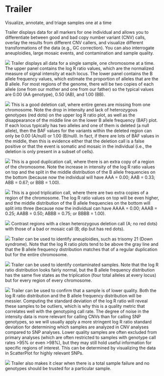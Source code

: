 # Trailer

Visualize, annotate, and triage samples one at a time

Trailer displays data for all markers for one individual and allows you to differentiate between good and bad copy number variant (CNV) calls, overlay the results from different CNV callers, and visualize different transformations of the data (e.g., GC correction). You can also interrogate aneuploidies, large mosaic events, and contamination and sample quality.

![](/images/Trailer_Image1.png)
Trailer displays all data for a single sample, one chromosome at a time. The upper panel contains the log R ratio values, which are the normalized measure of signal intensity at each locus. The lower panel contains the B allele frequency values, which estimate the proportion of alleles that are the B allele. For most regions of the genome, there will be two copies of each allele (one from our mother and one from our father) so the typical values are 0.00 (AA genotype), 0.50 (AB), and 1.00 (BB).

![](/images/Trailer_Image2.png)
This is a good deletion call, where entire genes are missing from one chromosome. Note the drop in intensity and lack of heterozygous genotypes (red dots) on the upper log R ratio plot, as well as the disappearance of the middle line on the lower B allele frequency (BAF) plot. If each locus typically has two alleles and one of them is deleted (a null allele), then the BAF values for the variants within the deleted region can only be 0.00 (A/null) or 1.00 (B/null). In fact, if there are lots of BAF values in the middle, then this is evidence either that the deletion call is a false positive or that the event is somatic and mosaic in the individual (i.e., the deletion is only present in a subset of cells).

![](/images/Trailer_Image3.png)
This is a good duplication call, where there is an extra copy of a region of the chromosome. Note the increase in intensity of the log R ratio values on top and the split in the middle distribution of the B allele frequencies on the bottom (because now the individual will have AAA = 0.00; AAB = 0.33; ABB = 0.67; or BBB = 1.00).

![](/images/Trailer_Image4.png)
This is a good triplication call, where there are two extra copies of a region of the chromosome. The log R ratio values on top will be even higher, and the middle distribution of the B allele frequencies on the bottom will split into three (because now the individual can have AAAA = 0.00; AAAB = 0.25; AABB = 0.50; ABBB = 0.75; or BBBB = 1.00).

![](/images/Trailer_Image5.png)
Contrast regions with a clean heterozygous deletion call (A; no red dots) with those of a bad or mosaic call (B; dip but has red dots).

![](/images/Trailer_Image6.png)
Trailer can be used to identify aneuploidies, such as trisomy 21 (Down syndrome). Note that the log R ratio plots tend to be above the gray line and that the B allele frequency distribution matches that of a regular duplication but for the entire chromosome.

![](/images/Trailer_Image7.png)
Trailer can be used to identify contaminated samples. Note that the log R ratio distribution looks fairly normal, but the B allele frequency distribution has the same five states as the triplication (four total alleles at every locus) but for every region of every chromosome.

![](/images/Trailer_Image8.png)
Trailer can be used to confirm that a sample is of lower quality. Both the log R ratio distribution and the B allele frequency distribution will be messier. Computing the standard deviation of the log R ratio will reveal these samples to be outliers, which is why this is a quality metric that correlates well with the genotyping call rate. The degree of noise in the intensity data is more relevant for calling CNVs than for calling SNP genotypes, so we will usually apply a more stringent log R ratio standard deviation for determining which samples are analyzed in CNV analyses compared to SNP analyses. Lower quality samples are often excluded from primary analyses (which are often restricted to samples with genotype call rates >95% or even >98%), but they may still hold useful information for specific regions of interest. This can be determined by visualizing the data in ScatterPlot for highly relevant SNPs.

![](/images/Trailer_Image9.png)
Trailer also makes it clear when there is a total sample failure and no genotypes should be trusted for a particular sample.
